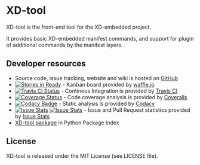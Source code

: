 # XD-tool

XD-tool is the front-end tool for the XD-embedded project.

It provides basic XD-embedded manifest commands, and support for plugin of
additional commands by the manifest layers.

## Developer resources

- Source code, issue tracking, website and wiki is hosted on
  [GitHub](https://github.com)
- [![Stories in Ready](https://badge.waffle.io/xd-embedded/xd-tool.png?label=ready&title=Ready)](https://waffle.io/xd-embedded/xd-tool) - Kanban board provided by [waffle.io](https://waffle.io/)
- [![Travis CI Status](https://travis-ci.org/XD-embedded/xd-tool.svg?branch=master)](https://travis-ci.org/XD-embedded/xd-tool) - Continous Integration is provided by [Travis CI](https://travis-ci.org)
- [![Coverage Status](https://coveralls.io/repos/XD-embedded/xd-tool/badge.png?branch=master)](https://coveralls.io/r/XD-embedded/xd-tool?branch=master) - Code coverage analysis is provided by [Coveralls](https://coveralls.io)
- [![Codacy Badge](https://www.codacy.com/project/badge/8ec89efe264548c4a441b67053d51ab7)](https://www.codacy.com/public/XD-embedded/xdtool) - Static analysis is provided by [Codacy](https://www.codacy.com)
- [![Issue Stats](http://issuestats.com/github/XD-embedded/xd-tool/badge/pr)](http://issuestats.com/github/XD-embedded/xd-tool) [![Issue Stats](http://issuestats.com/github/XD-embedded/xd-tool/badge/issue)](http://issuestats.com/github/XD-embedded/xd-tool) - Issue and Pull Request statistics provided by [Issue Stats](http://issuestats.com/)
- [XD-tool package](https://pypi.python.org/pypi/XD-tool) in Python Package Index

## License

XD-tool is released under the MIT License (see LICENSE file).
